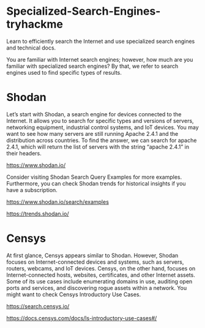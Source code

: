 # Specialized-Search-Engines-tryhackme
Learn to efficiently search the Internet and use specialized search engines and technical docs.

You are familiar with Internet search engines; however, how much are you familiar with specialized search engines? By that, we refer to search engines used to find specific types of results.

# Shodan
Let’s start with Shodan, a search engine for devices connected to the Internet. It allows you to search for specific types and versions of servers, networking equipment, industrial control systems, and IoT devices. You may want to see how many servers are still running Apache 2.4.1 and the distribution across countries. To find the answer, we can search for apache 2.4.1, which will return the list of servers with the string “apache 2.4.1” in their headers.

https://www.shodan.io/

Consider visiting Shodan Search Query Examples for more examples. Furthermore, you can check Shodan trends for historical insights if you have a subscription.

https://www.shodan.io/search/examples

https://trends.shodan.io/

# Censys
At first glance, Censys appears similar to Shodan. However, Shodan focuses on Internet-connected devices and systems, such as servers, routers, webcams, and IoT devices. Censys, on the other hand, focuses on Internet-connected hosts, websites, certificates, and other Internet assets. Some of its use cases include enumerating domains in use, auditing open ports and services, and discovering rogue assets within a network. You might want to check Censys Introductory Use Cases.

https://search.censys.io/

https://docs.censys.com/docs/ls-introductory-use-cases#/
